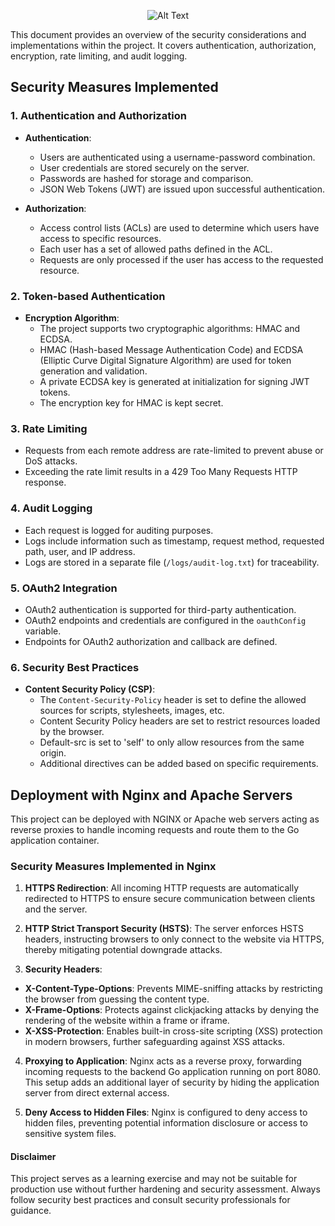 <p align="center">
  <img src="https://adriancitu.com/wp-content/uploads/2021/07/apisecuritycontrols.png" alt="Alt Text">
</p>
This document provides an overview of the security considerations and implementations within the project. It covers authentication, authorization, encryption, rate limiting, and audit logging.

## Security Measures Implemented

### 1. Authentication and Authorization

- **Authentication**:
    - Users are authenticated using a username-password combination.
    - User credentials are stored securely on the server.
    - Passwords are hashed for storage and comparison.
    - JSON Web Tokens (JWT) are issued upon successful authentication.

- **Authorization**:
    - Access control lists (ACLs) are used to determine which users have access to specific resources.
    - Each user has a set of allowed paths defined in the ACL.
    - Requests are only processed if the user has access to the requested resource.

### 2. Token-based Authentication

- **Encryption Algorithm**:
    - The project supports two cryptographic algorithms: HMAC and ECDSA.
    - HMAC (Hash-based Message Authentication Code) and ECDSA (Elliptic Curve Digital Signature Algorithm) are used for token generation and validation.
    - A private ECDSA key is generated at initialization for signing JWT tokens.
    - The encryption key for HMAC is kept secret.

### 3. Rate Limiting

- Requests from each remote address are rate-limited to prevent abuse or DoS attacks.
- Exceeding the rate limit results in a 429 Too Many Requests HTTP response.

### 4. Audit Logging

- Each request is logged for auditing purposes.
- Logs include information such as timestamp, request method, requested path, user, and IP address.
- Logs are stored in a separate file (`/logs/audit-log.txt`) for traceability.

### 5. OAuth2 Integration
- OAuth2 authentication is supported for third-party authentication.
- OAuth2 endpoints and credentials are configured in the `oauthConfig` variable.
- Endpoints for OAuth2 authorization and callback are defined.

### 6. Security Best Practices

- **Content Security Policy (CSP)**:
    - The `Content-Security-Policy` header is set to define the allowed sources for scripts, stylesheets, images, etc.
    - Content Security Policy headers are set to restrict resources loaded by the browser.
    - Default-src is set to 'self' to only allow resources from the same origin.
    - Additional directives can be added based on specific requirements.


## Deployment with Nginx and Apache Servers

This project can be deployed with NGINX or Apache web servers acting as reverse proxies to handle incoming requests and route them to the Go application container.

### Security Measures Implemented in Nginx

1. **HTTPS Redirection**: All incoming HTTP requests are automatically redirected to HTTPS to ensure secure communication between clients and the server.

2. **HTTP Strict Transport Security (HSTS)**: The server enforces HSTS headers, instructing browsers to only connect to the website via HTTPS, thereby mitigating potential downgrade attacks.

3. **Security Headers**:
  - **X-Content-Type-Options**: Prevents MIME-sniffing attacks by restricting the browser from guessing the content type.
  - **X-Frame-Options**: Protects against clickjacking attacks by denying the rendering of the website within a frame or iframe.
  - **X-XSS-Protection**: Enables built-in cross-site scripting (XSS) protection in modern browsers, further safeguarding against XSS attacks.

4. **Proxying to Application**: Nginx acts as a reverse proxy, forwarding incoming requests to the backend Go application running on port 8080. This setup adds an additional layer of security by hiding the application server from direct external access.

5. **Deny Access to Hidden Files**: Nginx is configured to deny access to hidden files, preventing potential information disclosure or access to sensitive system files.


#### Disclaimer
This project serves as a learning exercise and may not be suitable for production use without further hardening and security assessment. Always follow security best practices and consult security professionals for guidance.
